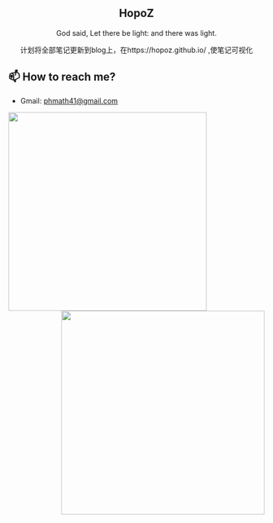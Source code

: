 <p align="center">
 <!-- <img width="100px" src="https://avatars.githubusercontent.com/u/98585204?v=4" align="center" alt="HopoZ" /> -->
 <h2 align="center">HopoZ</h2>
 <p align="center">God said, Let there be light: and there was light. </p>
</p>

<!-- <h3 align="center">📈Profile Views</h3> -->
<p align="center">
  <!-- <img width="500" src="https://profile-counter.glitch.me/HopoZ/count.svg"> -->
 计划将全部笔记更新到blog上，在https://hopoz.github.io/ ,使笔记可视化
</p>

## 📫 How to reach me?

- Gmail: phmath41@gmail.com

<img alt="" align="left" width="390px" src="https://gist.githubusercontent.com/HopoZ/7ed8091291868154e42868debc5e873f/raw/metrics.svg">

<img alt="" align="right" width="400px" src="https://gist.githubusercontent.com/HopoZ/7ed8091291868154e42868debc5e873f/raw/metrics.additional.svg">
